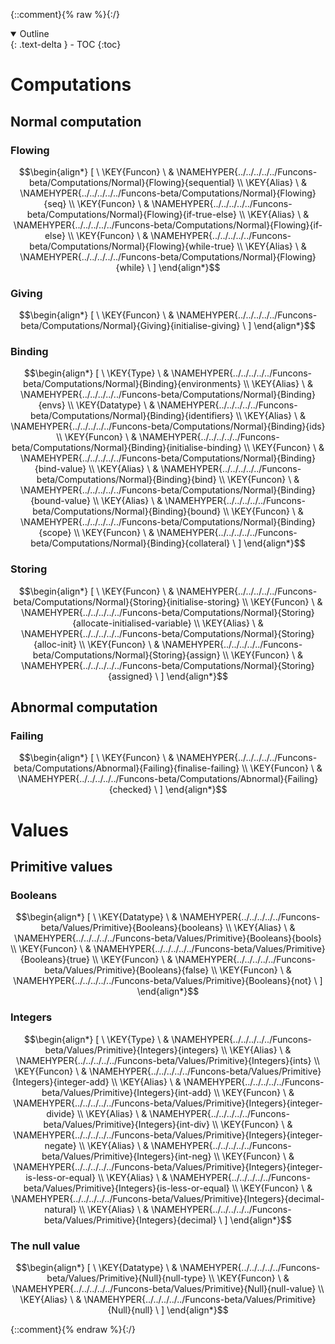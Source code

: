 {::comment}{% raw %}{:/}
<details open markdown="block">
  <summary>
    Outline
  </summary>
  {: .text-delta }
- TOC
{:toc}
</details>




# Computations
               


## Normal computation
               


### Flowing
               


$$\begin{align*}
  [ \
  \KEY{Funcon} \ & \NAMEHYPER{../../../../../Funcons-beta/Computations/Normal}{Flowing}{sequential} \\
  \KEY{Alias} \ & \NAMEHYPER{../../../../../Funcons-beta/Computations/Normal}{Flowing}{seq} \\
  \KEY{Funcon} \ & \NAMEHYPER{../../../../../Funcons-beta/Computations/Normal}{Flowing}{if-true-else} \\
  \KEY{Alias} \ & \NAMEHYPER{../../../../../Funcons-beta/Computations/Normal}{Flowing}{if-else} \\
  \KEY{Funcon} \ & \NAMEHYPER{../../../../../Funcons-beta/Computations/Normal}{Flowing}{while-true} \\
  \KEY{Alias} \ & \NAMEHYPER{../../../../../Funcons-beta/Computations/Normal}{Flowing}{while}
  \ ]
\end{align*}$$

### Giving
               


$$\begin{align*}
  [ \
  \KEY{Funcon} \ & \NAMEHYPER{../../../../../Funcons-beta/Computations/Normal}{Giving}{initialise-giving}
  \ ]
\end{align*}$$

### Binding
               


$$\begin{align*}
  [ \
  \KEY{Type} \ & \NAMEHYPER{../../../../../Funcons-beta/Computations/Normal}{Binding}{environments} \\
  \KEY{Alias} \ & \NAMEHYPER{../../../../../Funcons-beta/Computations/Normal}{Binding}{envs} \\
  \KEY{Datatype} \ & \NAMEHYPER{../../../../../Funcons-beta/Computations/Normal}{Binding}{identifiers} \\
  \KEY{Alias} \ & \NAMEHYPER{../../../../../Funcons-beta/Computations/Normal}{Binding}{ids} \\
  \KEY{Funcon} \ & \NAMEHYPER{../../../../../Funcons-beta/Computations/Normal}{Binding}{initialise-binding} \\
  \KEY{Funcon} \ & \NAMEHYPER{../../../../../Funcons-beta/Computations/Normal}{Binding}{bind-value} \\
  \KEY{Alias} \ & \NAMEHYPER{../../../../../Funcons-beta/Computations/Normal}{Binding}{bind} \\
  \KEY{Funcon} \ & \NAMEHYPER{../../../../../Funcons-beta/Computations/Normal}{Binding}{bound-value} \\
  \KEY{Alias} \ & \NAMEHYPER{../../../../../Funcons-beta/Computations/Normal}{Binding}{bound} \\
  \KEY{Funcon} \ & \NAMEHYPER{../../../../../Funcons-beta/Computations/Normal}{Binding}{scope} \\
  \KEY{Funcon} \ & \NAMEHYPER{../../../../../Funcons-beta/Computations/Normal}{Binding}{collateral}
  \ ]
\end{align*}$$

### Storing
               


$$\begin{align*}
  [ \
  \KEY{Funcon} \ & \NAMEHYPER{../../../../../Funcons-beta/Computations/Normal}{Storing}{initialise-storing} \\
  \KEY{Funcon} \ & \NAMEHYPER{../../../../../Funcons-beta/Computations/Normal}{Storing}{allocate-initialised-variable} \\
  \KEY{Alias} \ & \NAMEHYPER{../../../../../Funcons-beta/Computations/Normal}{Storing}{alloc-init} \\
  \KEY{Funcon} \ & \NAMEHYPER{../../../../../Funcons-beta/Computations/Normal}{Storing}{assign} \\
  \KEY{Funcon} \ & \NAMEHYPER{../../../../../Funcons-beta/Computations/Normal}{Storing}{assigned}
  \ ]
\end{align*}$$

## Abnormal computation
               


### Failing
               


$$\begin{align*}
  [ \
  \KEY{Funcon} \ & \NAMEHYPER{../../../../../Funcons-beta/Computations/Abnormal}{Failing}{finalise-failing} \\
  \KEY{Funcon} \ & \NAMEHYPER{../../../../../Funcons-beta/Computations/Abnormal}{Failing}{checked}
  \ ]
\end{align*}$$

# Values
               


## Primitive values
               


### Booleans
               


$$\begin{align*}
  [ \
  \KEY{Datatype} \ & \NAMEHYPER{../../../../../Funcons-beta/Values/Primitive}{Booleans}{booleans} \\
  \KEY{Alias} \ & \NAMEHYPER{../../../../../Funcons-beta/Values/Primitive}{Booleans}{bools} \\
  \KEY{Funcon} \ & \NAMEHYPER{../../../../../Funcons-beta/Values/Primitive}{Booleans}{true} \\
  \KEY{Funcon} \ & \NAMEHYPER{../../../../../Funcons-beta/Values/Primitive}{Booleans}{false} \\
  \KEY{Funcon} \ & \NAMEHYPER{../../../../../Funcons-beta/Values/Primitive}{Booleans}{not}
  \ ]
\end{align*}$$

### Integers
               


$$\begin{align*}
  [ \
  \KEY{Type} \ & \NAMEHYPER{../../../../../Funcons-beta/Values/Primitive}{Integers}{integers} \\
  \KEY{Alias} \ & \NAMEHYPER{../../../../../Funcons-beta/Values/Primitive}{Integers}{ints} \\
  \KEY{Funcon} \ & \NAMEHYPER{../../../../../Funcons-beta/Values/Primitive}{Integers}{integer-add} \\
  \KEY{Alias} \ & \NAMEHYPER{../../../../../Funcons-beta/Values/Primitive}{Integers}{int-add} \\
  \KEY{Funcon} \ & \NAMEHYPER{../../../../../Funcons-beta/Values/Primitive}{Integers}{integer-divide} \\
  \KEY{Alias} \ & \NAMEHYPER{../../../../../Funcons-beta/Values/Primitive}{Integers}{int-div} \\
  \KEY{Funcon} \ & \NAMEHYPER{../../../../../Funcons-beta/Values/Primitive}{Integers}{integer-negate} \\
  \KEY{Alias} \ & \NAMEHYPER{../../../../../Funcons-beta/Values/Primitive}{Integers}{int-neg} \\
  \KEY{Funcon} \ & \NAMEHYPER{../../../../../Funcons-beta/Values/Primitive}{Integers}{integer-is-less-or-equal} \\
  \KEY{Alias} \ & \NAMEHYPER{../../../../../Funcons-beta/Values/Primitive}{Integers}{is-less-or-equal} \\
  \KEY{Funcon} \ & \NAMEHYPER{../../../../../Funcons-beta/Values/Primitive}{Integers}{decimal-natural} \\
  \KEY{Alias} \ & \NAMEHYPER{../../../../../Funcons-beta/Values/Primitive}{Integers}{decimal}
  \ ]
\end{align*}$$

### The null value
               


$$\begin{align*}
  [ \
  \KEY{Datatype} \ & \NAMEHYPER{../../../../../Funcons-beta/Values/Primitive}{Null}{null-type} \\
  \KEY{Funcon} \ & \NAMEHYPER{../../../../../Funcons-beta/Values/Primitive}{Null}{null-value} \\
  \KEY{Alias} \ & \NAMEHYPER{../../../../../Funcons-beta/Values/Primitive}{Null}{null}
  \ ]
\end{align*}$$


[Funcons-beta]: /CBS-beta/math/Funcons-beta
  "FUNCONS-BETA"
[Unstable-Funcons-beta]: /CBS-beta/math/Unstable-Funcons-beta
  "UNSTABLE-FUNCONS-BETA"
[Languages-beta]: /CBS-beta/math/Languages-beta
  "LANGUAGES-BETA"
[Unstable-Languages-beta]: /CBS-beta/math/Unstable-Languages-beta
  "UNSTABLE-LANGUAGES-BETA"
[CBS-beta]: /CBS-beta
  "CBS-BETA"
[IMP-Funcons-Index.cbs]: https://github.com/plancomps/CBS-beta/blob/master/Languages-beta/IMP/IMP-cbs/IMP/IMP-Funcons-Index/IMP-Funcons-Index.cbs
  "CBS SOURCE FILE ON GITHUB"
[PLAIN]: /CBS-beta/docs/Languages-beta/IMP/IMP-cbs/IMP/IMP-Funcons-Index
  "CBS SOURCE WEB PAGE"
 [PRETTY]: /CBS-beta/math/Languages-beta/IMP/IMP-cbs/IMP/IMP-Funcons-Index
  "CBS-KATEX WEB PAGE"
[PDF]: /CBS-beta/math/Languages-beta/IMP/IMP-cbs/IMP/IMP-Funcons-Index/IMP-Funcons-Index.pdf
  "CBS-LATEX PDF FILE"
[PLanCompS Project]: https://plancomps.github.io
  "PROGRAMMING LANGUAGE COMPONENTS AND SPECIFICATIONS PROJECT HOME PAGE"
{::comment}{% endraw %}{:/}
